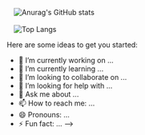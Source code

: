   &ensp;&ensp;![Anurag's GitHub stats](https://github-readme-stats.vercel.app/api?username=oliviawanghao&theme=omni&show_icons=true&bg_color=636969&title_color=EEC4C9&text_color=EEC4C9)
<br><br>
 &ensp;&ensp;![Top Langs](https://github-readme-stats.vercel.app/api/top-langs/?username=oliviawanghao&layout=compact&bg_color=EEC4C9&title_color=636969&text_color=636969)

Here are some ideas to get you started:

- 🔭 I’m currently working on ...
- 🌱 I’m currently learning ...
- 👯 I’m looking to collaborate on ...
- 🤔 I’m looking for help with ...
- 💬 Ask me about ...
- 📫 How to reach me: ...
- 😄 Pronouns: ...
- ⚡ Fun fact: ...
-->
